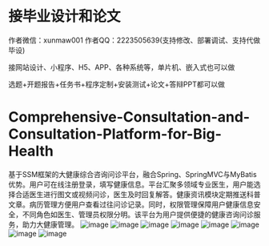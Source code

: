 # 接毕业设计和论文
作者微信：xunmaw001  作者QQ：2223505639(支持修改、部署调试、支持代做毕设)

接网站设计、小程序、H5、APP、各种系统等，单片机、嵌入式也可以做

选题+开题报告+任务书+程序定制+安装测试+论文+答辩PPT都可以做
# Comprehensive-Consultation-and-Consultation-Platform-for-Big-Health
基于SSM框架的大健康综合咨询问诊平台，融合Spring、SpringMVC与MyBatis优势。用户可在线注册登录，填写健康信息。平台汇聚多领域专业医生，用户能选择合适医生进行图文或视频问诊，医生及时回复解答。健康资讯模块定期推送科普文章。病历管理方便用户查看过往问诊记录。同时，权限管理保障用户健康信息安全，不同角色如医生、管理员权限分明。该平台为用户提供便捷的健康咨询问诊服务，助力大健康管理。
![image](https://github.com/user-attachments/assets/5b184f10-e9a0-40f1-b483-b6df7bdf36d8)
![image](https://github.com/user-attachments/assets/597b6500-326a-4941-a7b1-c1fc59b37e1c)
![image](https://github.com/user-attachments/assets/265b7cfe-2e47-43bf-8009-fbc58a3e2a5c)
![image](https://github.com/user-attachments/assets/3bf09e52-f796-487e-be2b-8b6554453c07)
![image](https://github.com/user-attachments/assets/4625b66f-1228-4b76-b6dd-eee2d34a3353)
![image](https://github.com/user-attachments/assets/7ec58a01-82ac-48df-95c0-e118d3ce95be)
![image](https://github.com/user-attachments/assets/a473ce31-92a3-4a80-9aaa-2ba646a313a1)
![image](https://github.com/user-attachments/assets/823c8fe2-73ad-41a8-baf6-e6acbdb82e7f)
